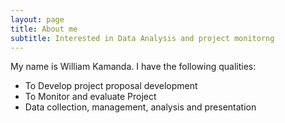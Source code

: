 ```yaml
---
layout: page
title: About me
subtitle: Interested in Data Analysis and project monitorng
---
```


My name is William Kamanda. I have the following qualities:

- To Develop project proposal development
- To Monitor and evaluate Project
- Data collection, management, analysis and presentation
